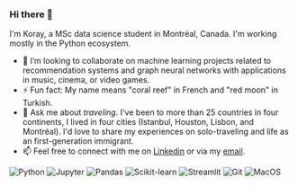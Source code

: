 ### Hi there 👋

I'm Koray, a MSc data science student in Montréal, Canada. I'm working mostly in the Python ecosystem.

- 👯 I’m looking to collaborate on machine learning projects related to recommendation systems and graph neural networks with applications in music, cinema, or video games. 
- ⚡ Fun fact: My name means "coral reef" in French and "red moon" in Turkish.
- 💬 Ask me about _traveling_. I've been to more than 25 countries in four continents, I lived in four cities (Istanbul, Houston, Lisbon, and Montréal). I'd love to share my experiences on solo-traveling and life as an first-generation immigrant.
- 📫 Feel free to connect with me on [Linkedin](https://www.linkedin.com/in/koray-yenal/) or via my [email](mailto:koray.yenal@hec.ca).

![Python](https://img.shields.io/badge/-Python-FFFFFF?logo=python)
![Jupyter](https://img.shields.io/badge/-Jupyter-FFFFFF?logo=jupyter&logoColor=F37626)
![Pandas](https://img.shields.io/badge/-Pandas-FFFFFF?logo=pandas&logoColor=grey)
![Scikit-learn](https://img.shields.io/badge/-Scikit--learn-FFFFFF?logo=scikit-learn&logoColor=F7931E)
![Streamlit](https://img.shields.io/badge/-Streamlit-FFFFFF?logo=streamlit&logoColor=#F74B4C)
![Git](https://img.shields.io/badge/-Git-FFFFFF?logo=git&logoColor=#F05032)
![MacOS](https://img.shields.io/badge/-MacOS-FFFFFF?logo=apple&logoColor=grey)

<!--
**korayyenal/korayyenal** is a ✨ _special_ ✨ repository because its `README.md` (this file) appears on your GitHub profile.

Here are some ideas to get you started:

- 🔭 I’m currently working on ...
- 🌱 I’m currently learning ...
- 🤔 I’m looking for help with ...
- 💬 Ask me about ...
- 😄 Pronouns: ...
-->
